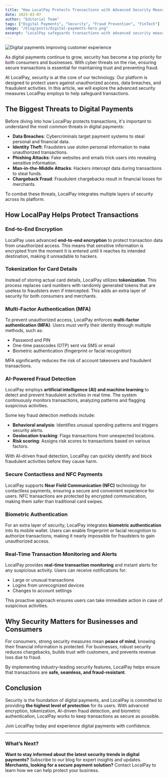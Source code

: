 ```yaml
---
title: "How LocalPay Protects Transactions with Advanced Security Measures"
date: 2025-03-07
author: "Editorial Team"
tags: ["Digital Payments", "Security", "Fraud Prevention", "FinTech"]
image: "/blog/posts/digital-payments-hero.png"
excerpt: "LocalPay safeguards transactions with advanced security measures, including encryption, tokenization, AI-powered fraud detection, and biometric authentication, ensuring safer digital payments for consumers and businesses."
---
```


![Digital payments improving customer experience](/blog/posts/digital-payments-hero.png)

As digital payments continue to grow, security has become a top priority for both consumers and businesses. With cyber threats on the rise, ensuring secure transactions is essential for maintaining trust and preventing fraud. 

At LocalPay, security is at the core of our technology. Our platform is designed to protect users against unauthorized access, data breaches, and fraudulent activities. In this article, we will explore the advanced security measures LocalPay employs to help safeguard transactions.

## The Biggest Threats to Digital Payments

Before diving into how LocalPay protects transactions, it's important to understand the most common threats in digital payments:

- **Data Breaches**: Cybercriminals target payment systems to steal personal and financial data.
- **Identity Theft**: Fraudsters use stolen personal information to make unauthorized transactions.
- **Phishing Attacks**: Fake websites and emails trick users into revealing sensitive information.
- **Man-in-the-Middle Attacks**: Hackers intercept data during transactions to steal funds.
- **Chargeback Fraud**: Fraudulent chargebacks result in financial losses for merchants.

To combat these threats, LocalPay integrates multiple layers of security across its platform.

## How LocalPay Helps Protect Transactions

### End-to-End Encryption

LocalPay uses advanced **end-to-end encryption** to protect transaction data from unauthorized access. This means that sensitive information is encrypted from the moment it is entered until it reaches its intended destination, making it unreadable to hackers.

### Tokenization for Card Details

Instead of storing actual card details, LocalPay utilizes **tokenization**. This process replaces card numbers with randomly generated tokens that are useless to fraudsters even if intercepted. This adds an extra layer of security for both consumers and merchants.

### Multi-Factor Authentication (MFA)

To prevent unauthorized access, LocalPay enforces **multi-factor authentication (MFA)**. Users must verify their identity through multiple methods, such as:

- Password and PIN
- One-time passcodes (OTP) sent via SMS or email
- Biometric authentication (fingerprint or facial recognition)

MFA significantly reduces the risk of account takeovers and fraudulent transactions.

### AI-Powered Fraud Detection

LocalPay employs **artificial intelligence (AI) and machine learning** to detect and prevent fraudulent activities in real time. The system continuously monitors transactions, analyzing patterns and flagging suspicious activities. 

Some key fraud detection methods include:

- **Behavioral analysis**: Identifies unusual spending patterns and triggers security alerts.
- **Geolocation tracking**: Flags transactions from unexpected locations.
- **Risk scoring**: Assigns risk scores to transactions based on various factors.

With AI-driven fraud detection, LocalPay can quickly identify and block fraudulent activities before they cause harm.

### Secure Contactless and NFC Payments

LocalPay supports **Near Field Communication (NFC)** technology for contactless payments, ensuring a secure and convenient experience for users. NFC transactions are protected by encrypted communication, making them safer than traditional card swipes.

### Biometric Authentication

For an extra layer of security, LocalPay integrates **biometric authentication** into its mobile wallet. Users can enable fingerprint or facial recognition to authorize transactions, making it nearly impossible for fraudsters to gain unauthorized access.

### Real-Time Transaction Monitoring and Alerts

LocalPay provides **real-time transaction monitoring** and instant alerts for any suspicious activity. Users can receive notifications for:

- Large or unusual transactions
- Logins from unrecognized devices
- Changes to account settings

This proactive approach ensures users can take immediate action in case of suspicious activities.

## Why Security Matters for Businesses and Consumers

For consumers, strong security measures mean **peace of mind**, knowing their financial information is protected. For businesses, robust security reduces chargebacks, builds trust with customers, and prevents revenue loss due to fraud.

By implementing industry-leading security features, LocalPay helps ensure that transactions are **safe, seamless, and fraud-resistant**.

## Conclusion

Security is the foundation of digital payments, and LocalPay is committed to providing **the highest level of protection** for its users. With advanced encryption, tokenization, AI-driven fraud detection, and biometric authentication, LocalPay works to keep transactions as secure as possible.

Join LocalPay today and experience digital payments with confidence.

---

### What’s Next?
**Want to stay informed about the latest security trends in digital payments?** Subscribe to our blog for expert insights and updates.  
**Merchants, looking for a secure payment solution?** Contact LocalPay to learn how we can help protect your business.
